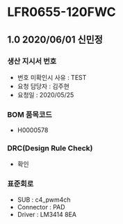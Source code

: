 # LFR0655-120FWC

## 1.0 2020/06/01 신민정

### 생산 지시서 번호
* 번호 미확인시 사유 : TEST
* 요청 담당자 : 김주현
* 요청일 : 2020/05/25

###  BOM 품목코드
* H0000578

### DRC(Design Rule Check)
* 확인

### 표준회로
* SUB : c4_pwm4ch
* Connector : PAD
* Driver : LM3414 8EA
